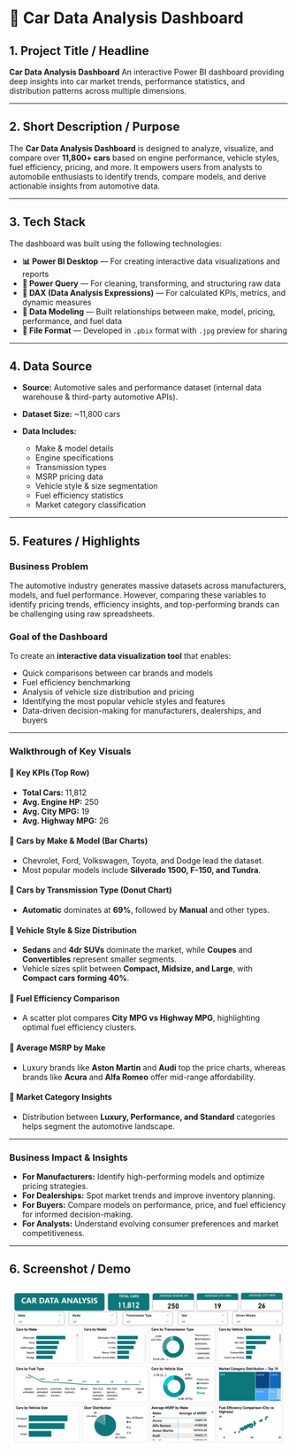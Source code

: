 # 🚗 Car Data Analysis Dashboard

## 1. Project Title / Headline

**Car Data Analysis Dashboard**
An interactive Power BI dashboard providing deep insights into car market trends, performance statistics, and distribution patterns across multiple dimensions.

---

## 2. Short Description / Purpose

The **Car Data Analysis Dashboard** is designed to analyze, visualize, and compare over **11,800+ cars** based on engine performance, vehicle styles, fuel efficiency, pricing, and more. It empowers users from analysts to automobile enthusiasts to identify trends, compare models, and derive actionable insights from automotive data.

---

## 3. Tech Stack

The dashboard was built using the following technologies:

* **📊 Power BI Desktop** — For creating interactive data visualizations and reports
* **📂 Power Query** — For cleaning, transforming, and structuring raw data
* **🧠 DAX (Data Analysis Expressions)** — For calculated KPIs, metrics, and dynamic measures
* **📝 Data Modeling** — Built relationships between make, model, pricing, performance, and fuel data
* **📁 File Format** — Developed in `.pbix` format with `.jpg` preview for sharing

---

## 4. Data Source

* **Source:** Automotive sales and performance dataset (internal data warehouse & third-party automotive APIs).
* **Dataset Size:** \~11,800 cars
* **Data Includes:**

  * Make & model details
  * Engine specifications
  * Transmission types
  * MSRP pricing data
  * Vehicle style & size segmentation
  * Fuel efficiency statistics
  * Market category classification

---

## 5. Features / Highlights

### **Business Problem**

The automotive industry generates massive datasets across manufacturers, models, and fuel performance. However, comparing these variables to identify pricing trends, efficiency insights, and top-performing brands can be challenging using raw spreadsheets.

### **Goal of the Dashboard**

To create an **interactive data visualization tool** that enables:

* Quick comparisons between car brands and models
* Fuel efficiency benchmarking
* Analysis of vehicle size distribution and pricing
* Identifying the most popular vehicle styles and features
* Data-driven decision-making for manufacturers, dealerships, and buyers

---

### **Walkthrough of Key Visuals**

#### **🔹 Key KPIs (Top Row)**

* **Total Cars:** 11,812
* **Avg. Engine HP:** 250
* **Avg. City MPG:** 19
* **Avg. Highway MPG:** 26

#### **🔹 Cars by Make & Model (Bar Charts)**

* Chevrolet, Ford, Volkswagen, Toyota, and Dodge lead the dataset.
* Most popular models include **Silverado 1500, F-150, and Tundra**.

#### **🔹 Cars by Transmission Type (Donut Chart)**

* **Automatic** dominates at **69%**, followed by **Manual** and other types.

#### **🔹 Vehicle Style & Size Distribution**

* **Sedans** and **4dr SUVs** dominate the market, while **Coupes** and **Convertibles** represent smaller segments.
* Vehicle sizes split between **Compact, Midsize, and Large**, with **Compact cars forming 40%**.

#### **🔹 Fuel Efficiency Comparison**

* A scatter plot compares **City MPG vs Highway MPG**, highlighting optimal fuel efficiency clusters.

#### **🔹 Average MSRP by Make**

* Luxury brands like **Aston Martin** and **Audi** top the price charts, whereas brands like **Acura** and **Alfa Romeo** offer mid-range affordability.

#### **🔹 Market Category Insights**

* Distribution between **Luxury, Performance, and Standard** categories helps segment the automotive landscape.

---

### **Business Impact & Insights**

* **For Manufacturers:** Identify high-performing models and optimize pricing strategies.
* **For Dealerships:** Spot market trends and improve inventory planning.
* **For Buyers:** Compare models on performance, price, and fuel efficiency for informed decision-making.
* **For Analysts:** Understand evolving consumer preferences and market competitiveness.

---

## 6. Screenshot / Demo

![image alt](https://github.com/MohanS-2009/Car-Data-Analysis-Dashboard/blob/main/Car%20Data%20Analysis.jpg)
